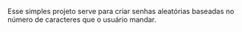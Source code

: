 Esse simples projeto serve para criar senhas aleatórias baseadas no número de caracteres que o usuário mandar.

